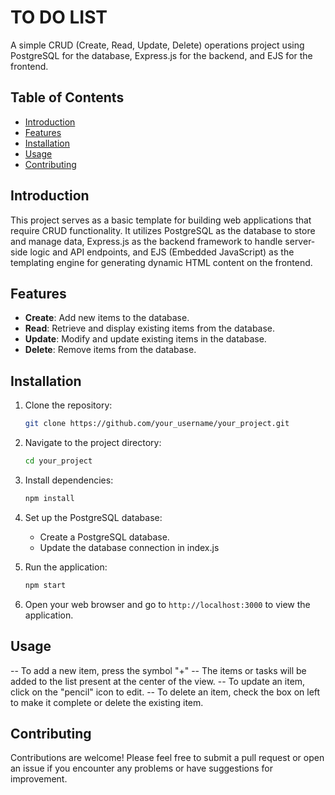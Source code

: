 # TO DO LIST

A simple CRUD (Create, Read, Update, Delete) operations project using PostgreSQL for the database, Express.js for the backend, and EJS for the frontend.

## Table of Contents

- [Introduction](#introduction)
- [Features](#features)
- [Installation](#installation)
- [Usage](#usage)
- [Contributing](#contributing)

## Introduction

This project serves as a basic template for building web applications that require CRUD functionality. It utilizes PostgreSQL as the database to store and manage data, Express.js as the backend framework to handle server-side logic and API endpoints, and EJS (Embedded JavaScript) as the templating engine for generating dynamic HTML content on the frontend.

## Features

- **Create**: Add new items to the database.
- **Read**: Retrieve and display existing items from the database.
- **Update**: Modify and update existing items in the database.
- **Delete**: Remove items from the database.

## Installation

1. Clone the repository:

   ```bash
   git clone https://github.com/your_username/your_project.git
2. Navigate to the project directory:

   ```bash
   cd your_project
3. Install dependencies:

   ```bash
   npm install
4. Set up the PostgreSQL database:
   
   - Create a PostgreSQL database.
   - Update the database connection in index.js
5. Run the application:

   ```bash
   npm start
6. Open your web browser and go to `http://localhost:3000` to view the application.

## Usage

-- To add a new item, press the symbol "+" 
-- The items or tasks will be added to the list present at the center of the view.
-- To update an item, click on the "pencil" icon to edit.
-- To delete an item, check the box on left to make it complete or delete the existing item.

## Contributing
Contributions are welcome! Please feel free to submit a pull request or open an issue if you encounter any problems or have suggestions for improvement.
   
